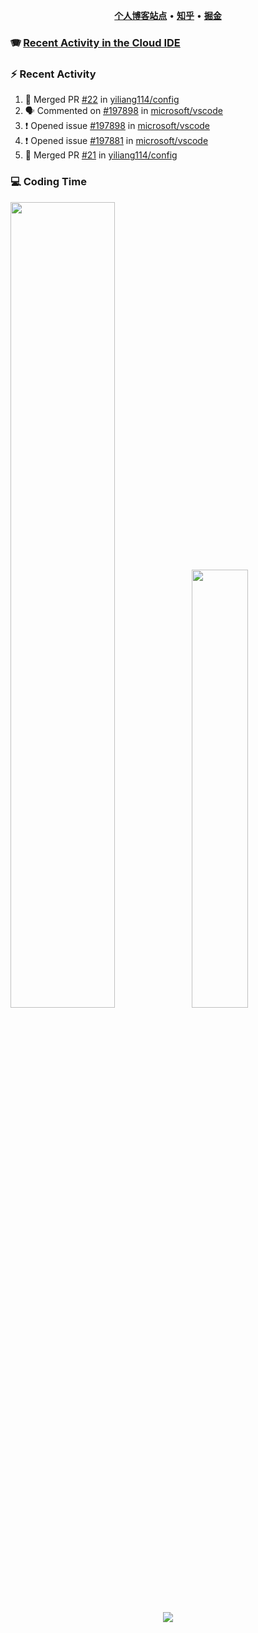 <p align="center">
    <b><a href="https://yiliang.site">个人博客站点</a></b>
    •
    <b><a href="https://www.zhihu.com/people/Mrz2J">知乎</a></b>
    •
    <b><a href="https://juejin.im/user/2629687542813016">掘金</a></b>
</p>

### :accordion: [Recent Activity in the Cloud IDE](https://github.com/cloud-webide/.github)

### :zap: Recent Activity

<!--START_SECTION:activity-->

1. 🎉 Merged PR [#22](https://github.com/yiliang114/config/pull/22) in [yiliang114/config](https://github.com/yiliang114/config)
2. 🗣 Commented on [#197898](https://github.com/microsoft/vscode/issues/197898#issuecomment-1805306049) in [microsoft/vscode](https://github.com/microsoft/vscode)
3. ❗ Opened issue [#197898](https://github.com/microsoft/vscode/issues/197898) in [microsoft/vscode](https://github.com/microsoft/vscode)
4. ❗ Opened issue [#197881](https://github.com/microsoft/vscode/issues/197881) in [microsoft/vscode](https://github.com/microsoft/vscode)
5. 🎉 Merged PR [#21](https://github.com/yiliang114/config/pull/21) in [yiliang114/config](https://github.com/yiliang114/config)

<!--END_SECTION:activity-->

### 💻 Coding Time

<img align="" width="57.5%" src="https://github-readme-stats.vercel.app/api?username=yiliang114&hide_title=true&hide_border=true&show_icons=true&include_all_commits=true&line_height=21&theme=vue-dark&border_radius=0" /><img align="" width="42.4%" src="https://github-readme-stats.vercel.app/api/top-langs/?username=yiliang114&hide_title=true&hide_border=true&layout=compact&theme=vue-dark&border_radius=0" />

<div align="center">
    <img src="https://github-readme-streak-stats.herokuapp.com/?user=yiliang114" />
</div>
